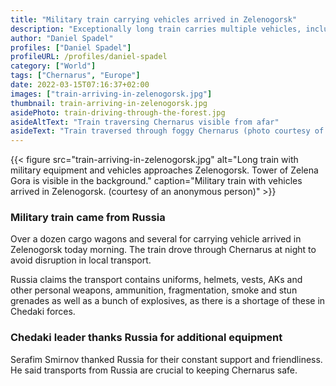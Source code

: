 ```yaml
---
title: "Military train carrying vehicles arrived in Zelenogorsk"
description: "Exceptionally long train carries multiple vehicles, including armored ones."
author: "Daniel Spadel"
profiles: ["Daniel Spadel"]
profileURL: /profiles/daniel-spadel
category: ["World"]
tags: ["Chernarus", "Europe"]
date: 2022-03-15T07:16:37+02:00
images: ["train-arriving-in-zelenogorsk.jpg"]
thumbnail: train-arriving-in-zelenogorsk.jpg
asidePhoto: train-driving-through-the-forest.jpg
asideAltText: "Train traversing Chernarus visible from afar"
asideText: "Train traversed through foggy Chernarus (photo courtesy of an anonymous reader)"
---
```


{{< figure src="train-arriving-in-zelenogorsk.jpg" alt="Long train with military equipment and vehicles approaches Zelenogorsk. Tower of Zelena Gora is visible in the background." caption="Military train with vehicles arrived in Zelenogorsk. (courtesy of an anonymous person)" >}}

### Military train came from Russia

Over a dozen cargo wagons and several for carrying vehicle arrived in Zelenogorsk today morning. The train drove through Chernarus at night to avoid disruption in local transport.

Russia claims the transport contains uniforms, helmets, vests, AKs and other personal weapons, ammunition, fragmentation, smoke and stun grenades as well as a bunch of explosives, as there is a shortage of these in Chedaki forces.

### Chedaki leader thanks Russia for additional equipment

Serafim Smirnov thanked Russia for their constant support and friendliness. He said transports from Russia are crucial to keeping Chernarus safe.
